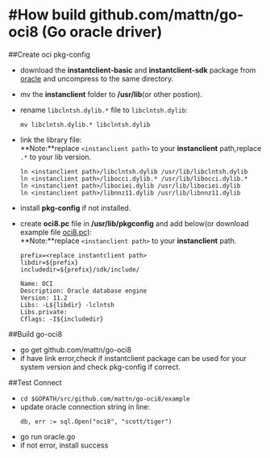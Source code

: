 #How build github.com/mattn/go-oci8 (Go oracle driver)
====
##Create oci pkg-config
- download the **instantclient-basic** and **instantclient-sdk** package from <a href="http://www.oracle.com/technetwork/database/features/instant-client/index-097480.html">oracle</a> and uncompress to the same directory.
- mv the **instanclient** folder to **/usr/lib**(or other postion).
- rename ```libclntsh.dylib.*``` file to ```libclntsh.dylib```:

	```
	mv libclntsh.dylib.* libclntsh.dylib
	```
- link the library file:<br/>
	**Note:**replace ```<instanclient path>``` to your **instanclient** path,replace ```.*``` to your lib version.
	
	```
	ln <instanclient path>/libclntsh.dylib /usr/lib/libclntsh.dylib
	ln <instanclient path>/libocci.dylib.* /usr/lib/libocci.dylib.*
	ln <instanclient path>/libociei.dylib /usr/lib/libociei.dylib
	ln <instanclient path>/libnnz11.dylib /usr/lib/libnnz11.dylib
	```
- install **pkg-config** if not installed.
- create **oci8.pc** file in **/usr/lib/pkgconfig** and add below(or download example file <a href="https://raw.github.com/Centny/Centny/master/Resources/oci8.pc" >oci8.pc</a>):<br/>
	**Note:**replace ```<instanclient path>``` to your **instanclient** path.


	```
	prefix=<replace instantclient path>
	libdir=${prefix}
	includedir=${prefix}/sdk/include/
	
	Name: OCI
	Description: Oracle database engine
	Version: 11.2
	Libs: -L${libdir} -lclntsh
	Libs.private: 
	Cflags: -I${includedir}

	```
	
##Build go-oci8
- go get github.com/mattn/go-oci8
- if have link error,check if instantclient package can be used for your system version and check pkg-config if correct.


##Test Connect
- ```cd $GOPATH/src/github.com/mattn/go-oci8/example```
- update oracle connection string in line:
	```
	db, err := sql.Open("oci8", "scott/tiger")
	```
- go run oracle.go
- if not error, install success